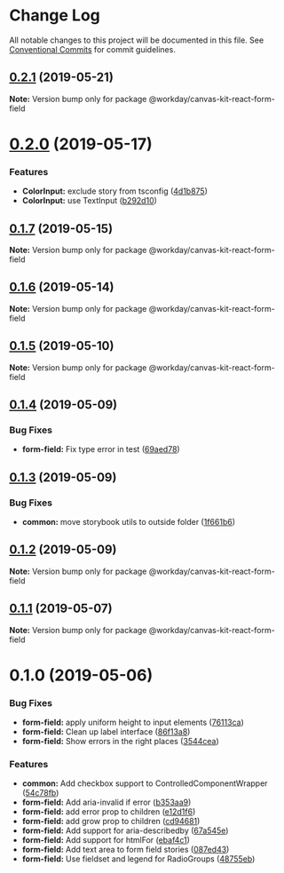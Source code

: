 # Change Log

All notable changes to this project will be documented in this file.
See [Conventional Commits](https://conventionalcommits.org) for commit guidelines.

## [0.2.1](https://ghe.megaleo.com/design/canvas-kit-react/tree/master/modules/canvas-kit-react-input-common/compare/@workday/canvas-kit-react-form-field@0.2.0...@workday/canvas-kit-react-form-field@0.2.1) (2019-05-21)

**Note:** Version bump only for package @workday/canvas-kit-react-form-field





# [0.2.0](https://ghe.megaleo.com/design/canvas-kit-react/tree/master/modules/canvas-kit-react-input-common/compare/@workday/canvas-kit-react-form-field@0.1.7...@workday/canvas-kit-react-form-field@0.2.0) (2019-05-17)


### Features

* **ColorInput:** exclude story from tsconfig ([4d1b875](https://ghe.megaleo.com/design/canvas-kit-react/tree/master/modules/canvas-kit-react-input-common/commits/4d1b875))
* **ColorInput:** use TextInput ([b292d10](https://ghe.megaleo.com/design/canvas-kit-react/tree/master/modules/canvas-kit-react-input-common/commits/b292d10))





## [0.1.7](https://ghe.megaleo.com/design/canvas-kit-react/tree/master/modules/canvas-kit-react-input-common/compare/@workday/canvas-kit-react-form-field@0.1.6...@workday/canvas-kit-react-form-field@0.1.7) (2019-05-15)

**Note:** Version bump only for package @workday/canvas-kit-react-form-field





## [0.1.6](https://ghe.megaleo.com/design/canvas-kit-react/tree/master/modules/canvas-kit-react-input-common/compare/@workday/canvas-kit-react-form-field@0.1.5...@workday/canvas-kit-react-form-field@0.1.6) (2019-05-14)

**Note:** Version bump only for package @workday/canvas-kit-react-form-field





## [0.1.5](https://ghe.megaleo.com/design/canvas-kit-react/tree/master/modules/canvas-kit-react-input-common/compare/@workday/canvas-kit-react-form-field@0.1.4...@workday/canvas-kit-react-form-field@0.1.5) (2019-05-10)

**Note:** Version bump only for package @workday/canvas-kit-react-form-field





## [0.1.4](https://ghe.megaleo.com/design/canvas-kit-react/tree/master/modules/canvas-kit-react-input-common/compare/@workday/canvas-kit-react-form-field@0.1.3...@workday/canvas-kit-react-form-field@0.1.4) (2019-05-09)


### Bug Fixes

* **form-field:** Fix type error in test ([69aed78](https://ghe.megaleo.com/design/canvas-kit-react/tree/master/modules/canvas-kit-react-input-common/commits/69aed78))





## [0.1.3](https://ghe.megaleo.com/design/canvas-kit-react/tree/master/modules/canvas-kit-react-input-common/compare/@workday/canvas-kit-react-form-field@0.1.2...@workday/canvas-kit-react-form-field@0.1.3) (2019-05-09)


### Bug Fixes

* **common:** move storybook utils to outside folder ([1f661b6](https://ghe.megaleo.com/design/canvas-kit-react/tree/master/modules/canvas-kit-react-input-common/commits/1f661b6))





## [0.1.2](https://ghe.megaleo.com/design/canvas-kit-react/tree/master/modules/canvas-kit-react-input-common/compare/@workday/canvas-kit-react-form-field@0.1.1...@workday/canvas-kit-react-form-field@0.1.2) (2019-05-09)

**Note:** Version bump only for package @workday/canvas-kit-react-form-field





## [0.1.1](https://ghe.megaleo.com/design/canvas-kit-react/tree/master/modules/canvas-kit-react-input-common/compare/@workday/canvas-kit-react-form-field@0.1.0...@workday/canvas-kit-react-form-field@0.1.1) (2019-05-07)

**Note:** Version bump only for package @workday/canvas-kit-react-form-field





# 0.1.0 (2019-05-06)


### Bug Fixes

* **form-field:** apply uniform height to input elements ([76113ca](https://ghe.megaleo.com/design/canvas-kit-react/tree/master/modules/canvas-kit-react-input-common/commits/76113ca))
* **form-field:** Clean up label interface ([86f13a8](https://ghe.megaleo.com/design/canvas-kit-react/tree/master/modules/canvas-kit-react-input-common/commits/86f13a8))
* **form-field:** Show errors in the right places ([3544cea](https://ghe.megaleo.com/design/canvas-kit-react/tree/master/modules/canvas-kit-react-input-common/commits/3544cea))


### Features

* **common:** Add checkbox support to ControlledComponentWrapper ([54c78fb](https://ghe.megaleo.com/design/canvas-kit-react/tree/master/modules/canvas-kit-react-input-common/commits/54c78fb))
* **form-field:** Add aria-invalid if error ([b353aa9](https://ghe.megaleo.com/design/canvas-kit-react/tree/master/modules/canvas-kit-react-input-common/commits/b353aa9))
* **form-field:** add error prop to children ([e12d1f6](https://ghe.megaleo.com/design/canvas-kit-react/tree/master/modules/canvas-kit-react-input-common/commits/e12d1f6))
* **form-field:** add grow prop to children ([cd94681](https://ghe.megaleo.com/design/canvas-kit-react/tree/master/modules/canvas-kit-react-input-common/commits/cd94681))
* **form-field:** Add support for aria-describedby ([67a545e](https://ghe.megaleo.com/design/canvas-kit-react/tree/master/modules/canvas-kit-react-input-common/commits/67a545e))
* **form-field:** Add support for htmlFor ([ebaf4c1](https://ghe.megaleo.com/design/canvas-kit-react/tree/master/modules/canvas-kit-react-input-common/commits/ebaf4c1))
* **form-field:** Add text area to form field stories ([087ed43](https://ghe.megaleo.com/design/canvas-kit-react/tree/master/modules/canvas-kit-react-input-common/commits/087ed43))
* **form-field:** Use fieldset and legend for RadioGroups ([48755eb](https://ghe.megaleo.com/design/canvas-kit-react/tree/master/modules/canvas-kit-react-input-common/commits/48755eb))
